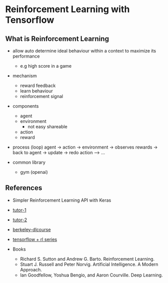 # Reinforcement Learning with Tensorflow

## What is Reinforcement Learning

- allow auto determine ideal behaviour within a context to maximize its performance
  - e.g high score in a game
- mechanism
  - reward feedback
  - learn behaviour
  - reinforcement signal

- components
  - agent
  - environment
    - not easy shareable
  - action
  - reward

- process (loop)
  agent
  -> action -> environment -> observes rewards
  -> back to agent -> update
  -> redo action --> ...
- common library
  - gym (openai)

## References

- Simpler Reinforcement Learning API with Keras
- [tutor-1](https://github.com/matthiasplappert/keras-rl)
- [tutor-2](https://github.com/dennybritz/reinforcement-learning)
- [berkeley-dlcourse](http://rll.berkeley.edu/deeprlcourse/)
- [tensorflow + rl series](https://medium.com/emergent-future/simple-reinforcement-learning-with-tensorflow-part-0-q-learning-with-tables-and-neural-networks-d195264329d0)

- Books
  - Richard S. Sutton and Andrew G. Barto. Reinforcement Learning.
  - Stuart J. Russell and Peter Norvig. Artificial Intelligence. A Modern Approach.
  - Ian Goodfellow, Yoshua Bengio, and Aaron Courville. Deep Learning.
